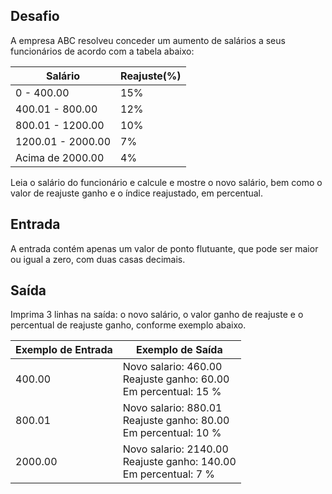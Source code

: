 ## Desafio

A empresa ABC resolveu conceder um aumento de salários a seus funcionários de acordo com a tabela abaixo:

| Salário | Reajuste(%) |
| ---|--- |
| 0 - 400.00 | 15% |
| 400.01 - 800.00 | 12% |
| 800.01 - 1200.00 | 10% |
| 1200.01 - 2000.00 | 7% |
| Acima de 2000.00 | 4% |

Leia o salário do funcionário e calcule e mostre o novo salário, bem como o valor de reajuste ganho e o índice reajustado, em percentual.

## Entrada

A entrada contém apenas um valor de ponto flutuante, que pode ser maior ou igual a zero, com duas casas decimais.

## Saída

Imprima 3 linhas na saída: o novo salário, o valor ganho de reajuste e o percentual de reajuste ganho, conforme exemplo abaixo.

| Exemplo de Entrada | Exemplo de Saída|
| ---|--- |
| 400.00 | Novo salario: 460.00<br />Reajuste ganho: 60.00<br />Em percentual: 15 % |
| 800.01 | Novo salario: 880.01<br />Reajuste ganho: 80.00<br />Em percentual: 10 % |
| 2000.00 | Novo salario: 2140.00<br />Reajuste ganho: 140.00<br />Em percentual: 7 % |
